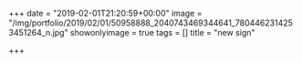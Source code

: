 +++
date = "2019-02-01T21:20:59+00:00"
image = "/img/portfolio/2019/02/01/50958888_2040743469344641_7804462314253451264_n.jpg"
showonlyimage = true
tags = []
title = "new sign"

+++
